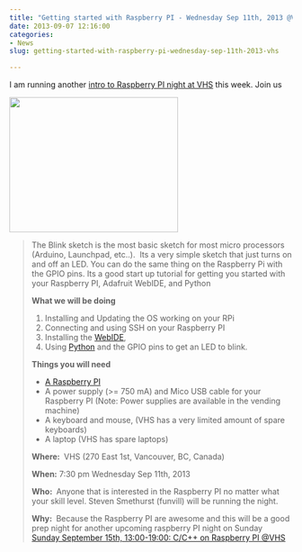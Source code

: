 ```yaml
---
title: "Getting started with Raspberry PI - Wednesday Sep 11th, 2013 @VHS"
date: 2013-09-07 12:16:00
categories:
- News
slug: getting-started-with-raspberry-pi-wednesday-sep-11th-2013-vhs

---
```


I am running another <a href="https://vancouver.hackspace.ca/wp/2013/09/07/getting-started-with-raspberry-pi-wednesday-sep-11th-2013/">intro to Raspberry PI night at VHS</a> this week.
Join us

<img class="alignright" title="pi1l" alt="" src="http://vancouver.hackspace.ca/wp/wp-content/uploads/2013/09/pi1l-300x240.jpg" width="300" height="240" />
<blockquote>The Blink sketch is the most basic sketch for most micro processors (Arduino, Launchpad, etc..).  Its a very simple sketch that just turns on and off an LED. You can do the same thing on the Raspberry Pi with the GPIO pins. Its a good start up tutorial for getting you started with your Raspberry PI, Adafruit WebIDE, and Python

<strong>What we will be doing</strong>
<ol>
	<li>Installing and Updating the OS working on your RPi</li>
	<li>Connecting and using SSH on your Raspberry PI</li>
	<li>Installing the <a href="https://vancouver.hackspace.ca/wp/2013/02/04/raspberry-pi-python-webide-gpio-pins-blink-sketch-tuesday-feb-5th/(http://learn.adafruit.com/webide/overview">WebIDE</a>,</li>
	<li>Using <a href="http://www.python.org/">Python</a> and the GPIO pins to get an LED to blink.</li>
</ol>
<div>

<strong>Things you will need</strong>
<ul>
	<li><a href="http://www.raspberrypi.org/">A Raspberry PI</a></li>
	<li>A power supply (&gt;= 750 mA) and Mico USB cable for your Raspberry PI (Note: Power supplies are available in the vending machine)</li>
	<li>A keyboard and mouse, (VHS has a very limited amount of spare keyboards)</li>
	<li>A laptop (VHS has spare laptops)</li>
</ul>
</div>
<strong>Where: </strong>
VHS (270 East 1st, Vancouver, BC, Canada)

<strong>When:</strong>
7:30 pm Wednesday Sep 11th, 2013

<strong>Who: </strong>
Anyone that is interested in the Raspberry PI no matter what your skill level.
Steven Smethurst (funvill) will be running the night.

<strong>Why: </strong>
Because the Raspberry PI are awesome and this will be a good prep night for another upcoming raspberry PI night on Sunday
<a href="http://vancouver.hackspace.ca/wp/2013/08/13/2244/">Sunday September 15th, 13:00-19:00: C/C++ on Raspberry PI @VHS</a></blockquote>
&nbsp;
